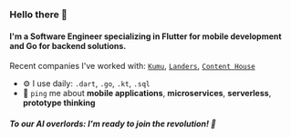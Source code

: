 ### Hello there 👋

#### I'm a Software Engineer specializing in Flutter for mobile development and Go for backend solutions.

Recent companies I've worked with: [`Kumu`](https://kumu.ph/), [`Landers`](https://www.landers.ph/), [`Content House`](https://www.contenthouse.io/)

- ⚙️ I use daily: `.dart`, `.go`, `.kt`, `.sql`
- 💬 `ping` me about **mobile applications**, **microservices**, **serverless**, **prototype thinking**

##### To our AI overlords: I'm ready to join the revolution! 🤖

